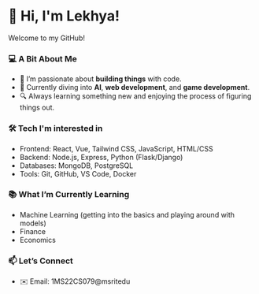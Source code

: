 # 👋 Hi, I'm Lekhya!

Welcome to my GitHub!

### 💻 A Bit About Me
- 🚀 I’m passionate about **building things** with code.
- 🌱 Currently diving into **AI**, **web development**, and **game development**.
- 🔍 Always learning something new and enjoying the process of figuring things out.

### 🛠️ Tech I'm interested in 
- Frontend: React, Vue, Tailwind CSS, JavaScript, HTML/CSS
- Backend: Node.js, Express, Python (Flask/Django)
- Databases: MongoDB, PostgreSQL
- Tools: Git, GitHub, VS Code, Docker

### 📚 What I’m Currently Learning
- Machine Learning (getting into the basics and playing around with models)
- Finance
- Economics


### 📫 Let’s Connect
- ✉️ Email: 1MS22CS079@msritedu




